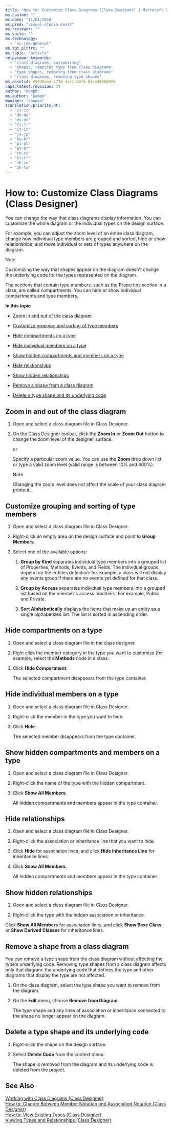 ```yaml
---
title: "How to: Customize Class Diagrams (Class Designer) | Microsoft Docs"
ms.custom: ""
ms.date: "11/01/2016"
ms.prod: "visual-studio-dev14"
ms.reviewer: ""
ms.suite: ""
ms.technology: 
  - "vs-ide-general"
ms.tgt_pltfrm: ""
ms.topic: "article"
helpviewer_keywords: 
  - "class diagrams, customizing"
  - "shapes, removing type from class diagrams"
  - "type shapes, removing from class diagrams"
  - "class diagrams, removing type shapes"
ms.assetid: e9030aea-c77d-4cc1-b8f6-b6ca469b692d
caps.latest.revision: 29
author: "kempb"
ms.author: "kempb"
manager: "ghogen"
translation.priority.ht: 
  - "cs-cz"
  - "de-de"
  - "es-es"
  - "fr-fr"
  - "it-it"
  - "ja-jp"
  - "ko-kr"
  - "pl-pl"
  - "pt-br"
  - "ru-ru"
  - "tr-tr"
  - "zh-cn"
  - "zh-tw"
---
```

# How to: Customize Class Diagrams (Class Designer)
You can change the way that class diagrams display information. You can customize the whole diagram or the individual types on the design surface.  
  
 For example, you can adjust the zoom level of an entire class diagram, change how individual type members are grouped and sorted, hide or show relationships, and move individual or sets of types anywhere on the diagram.  
  
> [!NOTE]
>  Customizing the way that shapes appear on the diagram doesn't change the underlying code for the types represented on the diagram.  
  
 The sections that contain type members, such as the Properties section in a class, are called compartments. You can hide or show individual compartments and type members.  
  
 **In this topic**  
  
-   [Zoom in and out of the class diagram](../ide/how-to-customize-class-diagrams-class-designer.md#ZoomInOut)  
  
-   [Customize grouping and sorting of type members](../ide/how-to-customize-class-diagrams-class-designer.md#CustomizeGroupingSorting)  
  
-   [Hide compartments on a type](../ide/how-to-customize-class-diagrams-class-designer.md#HideCompartments)  
  
-   [Hide individual members on a type](../ide/how-to-customize-class-diagrams-class-designer.md#HideMembers)  
  
-   [Show hidden compartments and members on a type](../ide/how-to-customize-class-diagrams-class-designer.md#DisplayHiddenCompartmentsAndMemberrs)  
  
-   [Hide relationships](../ide/how-to-customize-class-diagrams-class-designer.md#HideAssociationAndInheritance)  
  
-   [Show hidden relationships](../ide/how-to-customize-class-diagrams-class-designer.md#DisplayAssociationAndInheritance)  
  
-   [Remove a shape from a class diagram](../ide/how-to-customize-class-diagrams-class-designer.md#RemoveCodeAndShape)  
  
-   [Delete a type shape and its underlying code](../ide/how-to-customize-class-diagrams-class-designer.md#DeleteTypeShapeAndCode)  
  
##  <a name="ZoomInOut"></a> Zoom in and out of the class diagram  
  
1.  Open and select a class diagram file in Class Designer.  
  
2.  On the Class Designer toolbar, click the **Zoom In** or **Zoom Out** button to change the zoom level of the designer surface.  
  
     or  
  
     Specify a particular zoom value. You can use the **Zoom** drop down list or type a valid zoom level (valid range is between 10% and 400%).  
  
    > [!NOTE]
    >  Changing the zoom level does not affect the scale of your class diagram printout.  
  
##  <a name="CustomizeGroupingSorting"></a> Customize grouping and sorting of type members  
  
1.  Open and select a class diagram file in Class Designer.  
  
2.  Right-click an empty area on the design surface and point to **Group Members**.  
  
3.  Select one of the available options:  
  
    1.  **Group by Kind** separates individual type members into a grouped list of Properties, Methods, Events, and Fields. The individual groups depend on the entities definition: for example, a class will not display any events group if there are no events yet defined for that class.  
  
    2.  **Group by Access** separates individual type members into a grouped list based on the member's access modifiers. For example, Public and Private.  
  
    3.  **Sort Alphabetically** displays the items that make up an entity as a single alphabetized list. The list is sorted in ascending order.  
  
##  <a name="HideCompartments"></a> Hide compartments on a type  
  
1.  Open and select a class diagram file in the class designer.  
  
2.  Right click the member category in the type you want to customize (for example, select the **Methods** node in a class.  
  
3.  Click **Hide Compartment**.  
  
     The selected compartment disappears from the type container.  
  
##  <a name="HideMembers"></a> Hide individual members on a type  
  
1.  Open and select a class diagram file in Class Designer.  
  
2.  Right-click the member in the type you want to hide.  
  
3.  Click **Hide**.  
  
     The selected member disappears from the type container.  
  
##  <a name="DisplayHiddenCompartmentsAndMemberrs"></a> Show hidden compartments and members on a type  
  
1.  Open and select a class diagram file in Class Designer.  
  
2.  Right-click the name of the type with the hidden compartment.  
  
3.  Click **Show All Members**.  
  
     All hidden compartments and members appear in the type container.  
  
##  <a name="HideAssociationAndInheritance"></a> Hide relationships  
  
1.  Open and select a class diagram file in Class Designer.  
  
2.  Right-click the association or inheritance line that you want to hide.  
  
3.  Click **Hide** for association lines, and click **Hide Inheritance Line** for inheritance lines.  
  
4.  Click **Show All Members**.  
  
     All hidden compartments and members appear in the type container.  
  
##  <a name="DisplayAssociationAndInheritance"></a> Show hidden relationships  
  
1.  Open and select a class diagram file in Class Designer.  
  
2.  Right-click the type with the hidden association or inheritance.  
  
 Click **Show All Members** for association lines, and click **Show Base Class** or **Show Derived Classes** for inheritance lines.  
  
##  <a name="RemoveCodeAndShape"></a> Remove a shape from a class diagram  
 You can remove a type shape from the class diagram without affecting the type's underlying code. Removing type shapes from a class diagram affects only that diagram: the underlying code that defines the type and other diagrams that display the type are not affected.  
  
1.  On the class diagram, select the type shape you want to remove from the diagram.  
  
2.  On the **Edit** menu, choose **Remove from Diagram**.  
  
     The type shape and any lines of association or inheritance connected to the shape no longer appear on the diagram.  
  
##  <a name="DeleteTypeShapeAndCode"></a> Delete a type shape and its underlying code  
  
1.  Right-click the shape on the design surface.  
  
2.  Select **Delete Code** from the context menu.  
  
     The shape is removed from the diagram and its underlying code is deleted from the project.  
  
## See Also  
 [Working with Class Diagrams (Class Designer)](../ide/working-with-class-diagrams-class-designer.md)   
 [How to: Change Between Member Notation and Association Notation (Class Designer)](../ide/how-to-change-between-member-notation-and-association-notation-class-designer.md)   
 [How to: View Existing Types (Class Designer)](../ide/how-to-view-existing-types-class-designer.md)   
 [Viewing Types and Relationships (Class Designer)](../ide/viewing-types-and-relationships-class-designer.md)